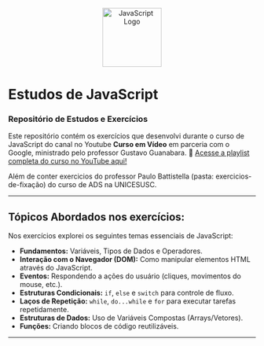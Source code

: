 <p align="center">
  <img src="https://upload.wikimedia.org/wikipedia/commons/9/99/Unofficial_JavaScript_logo_2.svg" alt="JavaScript Logo" width="120"/>
</p>

# Estudos de JavaScript

### Repositório de Estudos e Exercícios

Este repositório contém os exercícios que desenvolvi durante o curso de JavaScript do canal no Youtube **Curso em Vídeo** em parceria com o Google, ministrado pelo professor Gustavo Guanabara.
🔗 [Acesse a playlist completa do curso no YouTube aqui!](https://www.youtube.com/watch?v=Ptbk2af68e8&list=PLmRz6JukPwWNZ8xdJ0CBNNIEv9PHIAE7G)

Além de conter exercicios do professor Paulo Battistella (pasta: exercicios-de-fixação) do curso de ADS na UNICESUSC.

---

## Tópicos Abordados nos exercícios:
Nos exercícios explorei os seguintes temas essenciais de JavaScript:

* **Fundamentos:** Variáveis, Tipos de Dados e Operadores.
* **Interação com o Navegador (DOM):** Como manipular elementos HTML através do JavaScript.
* **Eventos:** Respondendo a ações do usuário (cliques, movimentos do mouse, etc.).
* **Estruturas Condicionais:** `if`, `else` e `switch` para controle de fluxo.
* **Laços de Repetição:** `while`, `do...while` e `for` para executar tarefas repetidamente.
* **Estruturas de Dados:** Uso de Variáveis Compostas (Arrays/Vetores).
* **Funções:** Criando blocos de código reutilizáveis.

---
